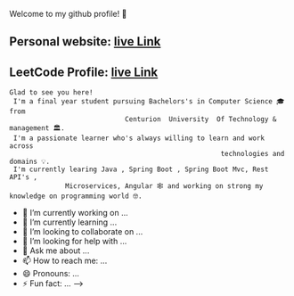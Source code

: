 

 Welcome to my github profile! 👋 
   ## Personal website:  [live Link](https://krishnakumaryadav.netlify.app/)
   ## LeetCode Profile:  [live Link](https://leetcode.com/krishna_987/)
                        
    Glad to see you here!
     I'm a final year student pursuing Bachelors's in Computer Science 🎓 from 
                                 Centurion  University  Of Technology & management 🏛.
     I'm a passionate learner who's always willing to learn and work across
                                                         technologies and domains 💡.
     I'm currently learing Java , Spring Boot , Spring Boot Mvc, Rest API's , 
                  Microservices, Angular 🕸️ and working on strong my knowledge on programming world 🤓.
 
- 🔭 I’m currently working on ...
- 🌱 I’m currently learning ...
- 👯 I’m looking to collaborate on ...
- 🤔 I’m looking for help with ...
- 💬 Ask me about ...
- 📫 How to reach me: ...
- 😄 Pronouns: ...
- ⚡ Fun fact: ...
-->
